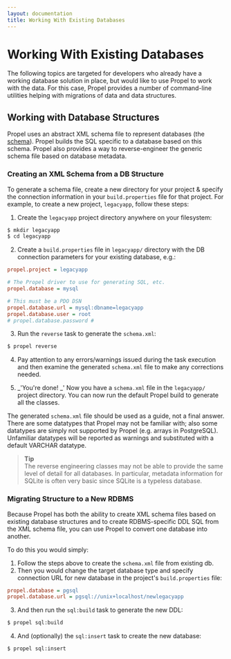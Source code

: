 ```yaml
---
layout: documentation
title: Working With Existing Databases
---
```


# Working With Existing Databases #

The following topics are targeted for developers who already have a working database solution in place, but would like to use Propel to work with the data. For this case, Propel provides a number of command-line utilities helping with migrations of data and data structures.

## Working with Database Structures ##

Propel uses an abstract XML schema file to represent databases (the [schema](../reference/schema)). Propel builds the SQL specific to a database based on this schema. Propel also provides a way to reverse-engineer the generic schema file based on database metadata.

### Creating an XML Schema from a DB Structure ###

To generate a schema file, create a new directory for your project & specify the connection information in your `build.properties` file for that project. For example, to create a new project, `legacyapp`, follow these steps:

 1. Create the `legacyapp` project directory anywhere on your filesystem:

```bash
$ mkdir legacyapp
$ cd legacyapp
```

 2. Create a `build.properties` file in `legacyapp/` directory with the DB connection parameters for your existing database, e.g.:

```ini
propel.project = legacyapp

# The Propel driver to use for generating SQL, etc.
propel.database = mysql

# This must be a PDO DSN
propel.database.url = mysql:dbname=legacyapp
propel.database.user = root
# propel.database.password #
```

 3. Run the `reverse` task to generate the `schema.xml`:

```bash
$ propel reverse
```

 4. Pay attention to any errors/warnings issued during the task execution and then examine the generated `schema.xml` file to make any corrections needed.

 5. _'You're done! _' Now you have a `schema.xml` file in the `legacyapp/` project directory. You can now run the default Propel build to generate all the classes.

The generated `schema.xml` file should be used as a guide, not a final answer. There are some datatypes that Propel may not be familiar with; also some datatypes are simply not supported by Propel (e.g. arrays in PostgreSQL). Unfamiliar datatypes will be reported as warnings and substituted with a default VARCHAR datatype.

>**Tip**<br />The reverse engineering classes may not be able to provide the same level of detail for all databases. In particular, metadata information for SQLite is often very basic since SQLite is a typeless database.

### Migrating Structure to a New RDBMS ###

Because Propel has both the ability to create XML schema files based on existing database structures and to create RDBMS-specific DDL SQL from the XML schema file, you can use Propel to convert one database into another.

To do this you would simply:

 1. Follow the steps above to create the `schema.xml` file from existing db.
 2. Then you would change the target database type and specify connection URL for new database in the project's `build.properties` file:

```ini
propel.database = pgsql
propel.database.url = pgsql://unix+localhost/newlegacyapp
```

 3. And then run the `sql:build` task to generate the new DDL:

```bash
$ propel sql:build
```

 4. And (optionally) the `sql:insert` task to create the new database:

```bash
$ propel sql:insert
```
